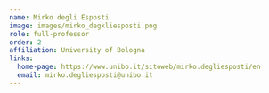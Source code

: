 ```yaml
---
name: Mirko degli Esposti
image: images/mirko_degkliesposti.png
role: full-professor
order: 2
affiliation: University of Bologna
links:
  home-page: https://www.unibo.it/sitoweb/mirko.degliesposti/en
  email: mirko.degliesposti@unibo.it
---
```

